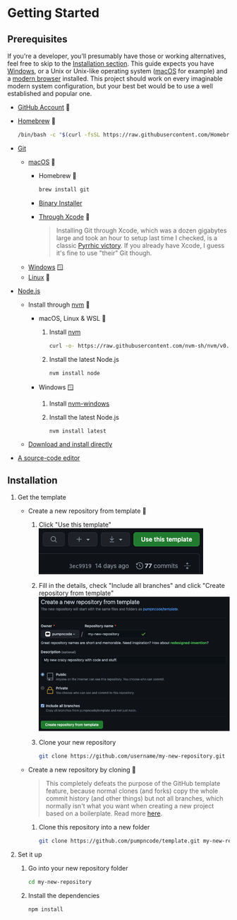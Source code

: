 # Getting Started

## Prerequisites

If you're a developer, you'll presumably have those or working alternatives, feel free to skip to the [Installation section](#installation). This guide expects you have [Windows](https://www.microsoft.com/windows), or a Unix or Unix-like operating system ([macOS](https://www.apple.com/macos) for example) and a [modern browser](https://browsehappy.com/) installed. This project should work on every imaginable modern system configuration, but your best bet would be to use a well established and popular one.

- [GitHub Account](https://github.com/join) 💎
- [Homebrew](https://brew.sh/) 🍎

	```sh
	/bin/bash -c "$(curl -fsSL https://raw.githubusercontent.com/Homebrew/install/HEAD/install.sh)"
	```

- [Git](https://git-scm.com/)
	- [macOS](https://git-scm.com/download/mac) 🍎
		- Homebrew 💎

			```sh
			brew install git
			```
		
		- [Binary Installer](https://sourceforge.net/projects/git-osx-installer/)
		- [Through Xcode](https://developer.apple.com/xcode/) 🤡
			> Installing Git through Xcode, which was a dozen gigabytes large and took an hour to setup last time I checked, is a classic [Pyrrhic victory](https://en.wikipedia.org/wiki/Pyrrhic_victory). If you already have Xcode, I guess it's fine to use "their" Git though.
	- [Windows](https://git-scm.com/download/win) 🪟
	- [Linux](https://git-scm.com/download/linux) 🐧

- [Node.js](https://nodejs.org/)
	- Install through [nvm](https://github.com/nvm-sh/nvm) 💎
		- macOS, Linux & WSL 💎
			1. Install [nvm](https://github.com/nvm-sh/nvm)

				```sh
				curl -o- https://raw.githubusercontent.com/nvm-sh/nvm/v0.37.2/install.sh | bash
				```

			2. Install the latest Node.js

				```sh
				nvm install node
				````
		
		- Windows 🪟
			1. Install [nvm-windows](https://github.com/coreybutler/nvm-windows)
			2. Install the latest Node.js

				```sh
				nvm install latest
				```

	- [Download and install directly](https://nodejs.org/en/download/current/)
- [A source-code editor](https://en.wikipedia.org/wiki/Source-code_editor#Notable_examples)

## Installation

1. Get the template
	- Create a new repository from template 💎
		1. Click "Use this template"
			![Screenshot of "Use this template" button](../../../media/images/screenshot-use-template.png)
		2. Fill in the details, check "Include all branches" and click "Create repository from template"
			![Screenshot of Create a new repository from template screen](../../../media/images/screenshot-create-from-template.png)
		3. Clone your new repository

			```sh
			git clone https://github.com/username/my-new-repository.git
			```

	- Create a new repository by cloning 🤡
		> This completely defeats the purpose of the GitHub template feature, because normal clones (and forks) copy the whole commit history (and other things) but not all branches, which normally isn't what you want when creating a new project based on a boilerplate. Read more [here](https://docs.github.com/en/free-pro-team@latest/github/creating-cloning-and-archiving-repositories/creating-a-repository-from-a-template#about-repository-templates).
		1. Clone this repository into a new folder

			```sh
			git clone https://github.com/pumpncode/template.git my-new-repository
			```

2. Set it up
	1. Go into your new repository folder

		```sh
		cd my-new-repository
		```

	2. Install the dependencies

		```sh
		npm install
		```
